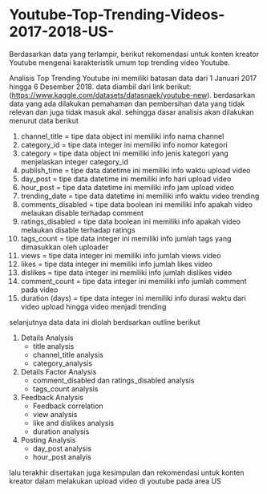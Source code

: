 # Youtube-Top-Trending-Videos-2017-2018-US-
Berdasarkan data yang terlampir, berikut rekomendasi untuk konten kreator Youtube mengenai karakteristik umum top trending video Youtube.

Analisis Top Trending Youtube ini memiliki batasan data dari 1 Januari 2017 hingga 6 Desember 2018. data diambil dari link berikut: (https://www.kaggle.com/datasets/datasnaek/youtube-new). berdasarkan data yang ada dilakukan pemahaman dan pembersihan data yang tidak relevan dan juga tidak masuk akal. sehingga dasar analisis akan dilakukan menurut data berikut
 1.   channel_title = tipe data object ini memiliki info nama channel  
 2.   category_id = tipe data integer ini memiliki info nomor kategori
 3.   category = tipe data object ini memiliki info jenis kategori yang menjelaskan integer category_id
 4.   publish_time = tipe data datetime ini memiliki info waktu upload video
 5.   day_post = tipe data datetime ini memiliki info hari upload video
 6.   hour_post  = tipe data datetime ini memiliki info jam upload video
 7.   trending_date  = tipe data datetime ini memiliki info waktu video trending
 8.   comments_disabled = tipe data boolean ini memiliki info apakah video melaukan disable terhadap comment
 9.   ratings_disabled = tipe data boolean ini memiliki info apakah video melaukan disable terhadap ratings
 10.  tags_count = tipe data integer ini memiliki info jumlah tags yang dimasukkan oleh uploader
 11.  views  = tipe data integer ini memiliki info jumlah views video
 12.  likes = tipe data integer ini memiliki info jumlah likes video 
 13.  dislikes  = tipe data integer ini memiliki info jumlah dislikes video
 14.  comment_count = tipe data integer ini memiliki info jumlah comment pada video
 15.  duration (days) = tipe data integer ini memiliki info durasi waktu dari video upload hingga video menjadi trending
 
 selanjutnya data data ini diolah berdsarkan outline berikut
 1.  Details Analysis
      * title analysis
      * channel_title analysis
      * category_analysis
 2.  Details Factor Analysis
      * comment_disabled dan ratings_disabled analysis
      * tags_count analysis
 3.  Feedback Analysis
      * Feedback correlation
      * view analysis
      * like and dislikes analysis
      * duration analysis
 4.  Posting Analysis
      * day_post analysis
      * hour_post analyis
      
lalu terakhir disertakan juga kesimpulan dan rekomendasi untuk konten kreator dalam melakukan upload video di youtube pada area US
